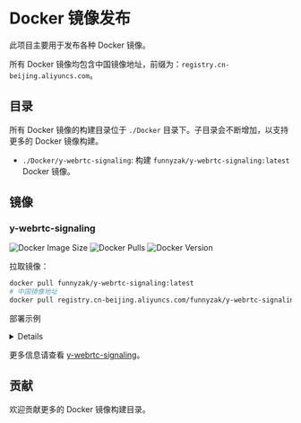 # Docker 镜像发布

此项目主要用于发布各种 Docker 镜像。

所有 Docker 镜像均包含中国镜像地址，前缀为：`registry.cn-beijing.aliyuncs.com`。

## 目录

所有 Docker 镜像的构建目录位于 `./Docker` 目录下。子目录会不断增加，以支持更多的 Docker 镜像构建。

- `./Docker/y-webrtc-signaling`: 构建 `funnyzak/y-webrtc-signaling:latest` Docker 镜像。

## 镜像

### y-webrtc-signaling

![Docker Image Size](https://img.shields.io/docker/image-size/funnyzak/y-webrtc-signaling/latest)
![Docker Pulls](https://img.shields.io/docker/pulls/funnyzak/y-webrtc-signaling)
![Docker Version](https://img.shields.io/docker/v/funnyzak/y-webrtc-signaling/latest)

拉取镜像：

```bash
docker pull funnyzak/y-webrtc-signaling:latest
# 中国镜像地址
docker pull registry.cn-beijing.aliyuncs.com/funnyzak/y-webrtc-signaling:latest
```

部署示例
<details>

Docker 部署示例：
```bash
docker run -d --name y-webrtc-signaling -p 4444:4444 funnyzak/y-webrtc-signaling:latest
```

Docker Compose 部署示例：
```yaml
version: '3.1'
services:
  y-webrtc-signaling:
    container_name: y-webrtc-signaling
    image: funnyzak/y-webrtc-signaling:latest
    restart: always
    network_mode: bridge
    ports:
      - "4444:4444"
    environment:
      - PORT=4444
```
</details>

更多信息请查看 [y-webrtc-signaling](./Docker/y-webrtc-signaling/README.md)。

## 贡献

欢迎贡献更多的 Docker 镜像构建目录。